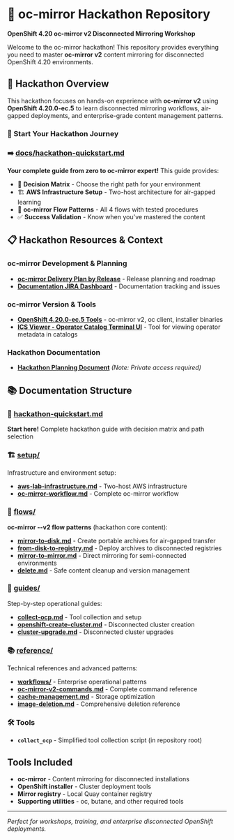 # 🚀 oc-mirror Hackathon Repository

**OpenShift 4.20 oc-mirror v2 Disconnected Mirroring Workshop**

Welcome to the oc-mirror hackathon! This repository provides everything you need to master **oc-mirror v2** content mirroring for disconnected OpenShift 4.20 environments.

## 🎯 Hackathon Overview

This hackathon focuses on hands-on experience with **oc-mirror v2** using **OpenShift 4.20.0-ec.5** to learn disconnected mirroring workflows, air-gapped deployments, and enterprise-grade content management patterns.

### **🚀 Start Your Hackathon Journey**

### **➡️ [docs/hackathon-quickstart.md](docs/hackathon-quickstart.md)**

**Your complete guide from zero to oc-mirror expert!** This guide provides:

- 🎲 **Decision Matrix** - Choose the right path for your environment
- 🏗️ **AWS Infrastructure Setup** - Two-host architecture for air-gapped learning  
- 🔄 **oc-mirror Flow Patterns** - All 4 flows with tested procedures
- ✅ **Success Validation** - Know when you've mastered the content

## 📋 Hackathon Resources & Context

### **oc-mirror Development & Planning**
- **[oc-mirror Delivery Plan by Release](https://issues.redhat.com/secure/Dashboard.jspa?selectPageId=12365011)** - Release planning and roadmap
- **[Documentation JIRA Dashboard](https://issues.redhat.com/secure/Dashboard.jspa?selectPageId=12347526)** - Documentation tracking and issues

### **oc-mirror Version & Tools**  
- **[OpenShift 4.20.0-ec.5 Tools](https://mirror.openshift.com/pub/openshift-v4/clients/ocp-dev-preview/4.20.0-ec.5/)** - oc-mirror v2, oc client, installer binaries
- **[ICS Viewer - Operator Catalog Terminal UI](https://github.com/lmzuccarelli/rust-operator-catalog-viewer)** - Tool for viewing operator metadata in catalogs

### **Hackathon Documentation** 
- **[Hackathon Planning Document](https://docs.google.com/document/d/16ADTm829atCwwmeN6tjKKYc97UNkfzfAxotgqerkN9A/edit?tab=t.0#heading=h.66y4kqbj468a)** *(Note: Private access required)*

## 📚 Documentation Structure

### **🚀 [hackathon-quickstart.md](docs/hackathon-quickstart.md)**
**Start here!** Complete hackathon guide with decision matrix and path selection

### **🏗️ [setup/](docs/setup/)**  
Infrastructure and environment setup:
- **[aws-lab-infrastructure.md](docs/setup/aws-lab-infrastructure.md)** - Two-host AWS infrastructure
- **[oc-mirror-workflow.md](docs/setup/oc-mirror-workflow.md)** - Complete oc-mirror workflow

### **🔄 [flows/](docs/flows/)**
**oc-mirror --v2 flow patterns** (hackathon core content):
- **[mirror-to-disk.md](docs/flows/mirror-to-disk.md)** - Create portable archives for air-gapped transfer
- **[from-disk-to-registry.md](docs/flows/from-disk-to-registry.md)** - Deploy archives to disconnected registries
- **[mirror-to-mirror.md](docs/flows/mirror-to-mirror.md)** - Direct mirroring for semi-connected environments  
- **[delete.md](docs/flows/delete.md)** - Safe content cleanup and version management

### **📖 [guides/](docs/guides/)**
Step-by-step operational guides:
- **[collect-ocp.md](docs/guides/collect-ocp.md)** - Tool collection and setup
- **[openshift-create-cluster.md](docs/guides/openshift-create-cluster.md)** - Disconnected cluster creation
- **[cluster-upgrade.md](docs/guides/cluster-upgrade.md)** - Disconnected cluster upgrades

### **📚 [reference/](docs/reference/)**
Technical references and advanced patterns:
- **[workflows/](docs/reference/workflows/)** - Enterprise operational patterns  
- **[oc-mirror-v2-commands.md](docs/reference/oc-mirror-v2-commands.md)** - Complete command reference
- **[cache-management.md](docs/reference/cache-management.md)** - Storage optimization
- **[image-deletion.md](docs/reference/image-deletion.md)** - Comprehensive deletion reference

### **🛠️ Tools**
- **`collect_ocp`** - Simplified tool collection script (in repository root)

## Tools Included

- **oc-mirror** - Content mirroring for disconnected installations
- **OpenShift installer** - Cluster deployment tools
- **Mirror registry** - Local Quay container registry
- **Supporting utilities** - oc, butane, and other required tools

---

*Perfect for workshops, training, and enterprise disconnected OpenShift deployments.*